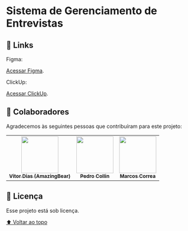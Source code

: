 # Sistema de Gerenciamento de Entrevistas

<!---Esses são exemplos. Veja https://shields.io para outras pessoas ou para personalizar este conjunto de escudos. Você pode querer incluir dependências, status do projeto e informações de licença aqui--->


<!-- <img src="imgsReadme/home.png" alt="Home"> -->

## 🚀 Links <Projeto hotel>

Figma:

[Acessar Figma](https://www.figma.com/file/INSXHlvjPOv83yP7595ydh/Projeto-Processo-Seletivo?node-id=0%3A1).

ClickUp:

[Acessar ClickUp](https://app.clickup.com/31004271/v/l/xj5kf-4443?pr=49149528).


## 🤝 Colaboradores

Agradecemos às seguintes pessoas que contribuíram para este projeto:

<table>
  <tr>
    <td align="center">
      <a href="https://github.com/AmazingBear">
        <img src="https://avatars.githubusercontent.com/u/70549168?v=4" width="100px;" alt=""/><br>
        <sub>
          <b>Vitor Dias (AmazingBear) </b>
        </sub>
      </a>
    </td>
    <td align="center">
      <a href="https://github.com/PedroCollin">
        <img src="https://avatars.githubusercontent.com/u/67438145?v=4" width="100px;" alt=""/><br>
        <sub>
          <b>Pedro Collin</b>
        </sub>
      </a>
    </td>
    <td align="center">
      <a href="https://github.com/Marcos-VNC">
        <img src="https://avatars.githubusercontent.com/u/75021765?s=400&u=7fe48327781a8621cd86f3b4f11f8700107c4e8c&v=4" width="100px;" alt=""/><br>
        <sub>
          <b>Marcos Correa</b>
        </sub>
      </a>
    </td>
  </tr>
</table>

## 📝 Licença

Esse projeto está sob licença.

[⬆ Voltar ao topo](#sistema_entrevista)<br>
